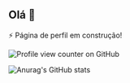 ## Olá 👋

⚡ Página de perfil em construção!

![Profile view counter on GitHub](https://komarev.com/ghpvc/?username=rodrigo-rps)

![Anurag's GitHub stats](https://github-readme-stats.vercel.app/api?username=anuraghazra&show_icons=true)



<!--
**rodrigo-rps/rodrigo-rps** is a ✨ _special_ ✨ repository because its `README.md` (this file) appears on your GitHub profile.

Here are some ideas to get you started:

- 🔭 I’m currently working on ...
- 🌱 I’m currently learning ...
- 👯 I’m looking to collaborate on ...
- 🤔 I’m looking for help with ...
- 💬 Ask me about ...
- 📫 How to reach me: ...
- 😄 Pronouns: ...
-  Fun fact: ...
-->

